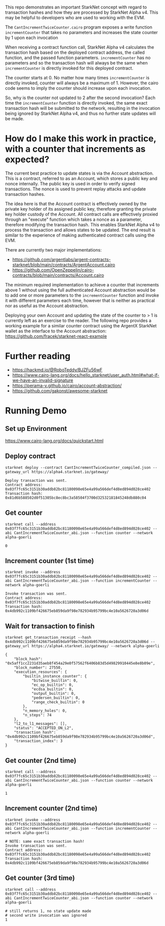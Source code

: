 This repo demonstrates an important StarkNet concept with regard to transaction hashes and how they are processed by StarkNet Alpha v4. This may be helpful to developers who are used to working with the EVM.

The `CantIncrementTwiceCounter.cairo` program exposes a write function `incrementCounter` that takes no parameters and increases the state counter by 1 upon each invocation

When receiving a contract function call, StarkNet Alpha v4 calculates the transaction hash based on the deployed contract address, the called function, and the passed function parameters. `incrementCounter` has no parameters and so the transaction hash will always be the same when `incrementCounter` is directly invoked for this deployed contract.

The counter starts at 0. No matter how many times `incrementCounter` is directly invoked, counter will always be a maximum of 1. However, the cairo code seems to imply the counter should increase upon each invocation.

So, why is the counter not updated to 2 after the second invocation? Each time the `incrementCounter` function is directly invoked, the same exact transaction hash will be submitted to the network, resulting in the invocation being ignored by StarkNet Alpha v4, and thus no further state updates will be made.

# How do I make this work in practice, with a counter that increments as expected?

The current best practice to update states is via the Account abstraction. This is a contract, referred to as an Account, which stores a public key and nonce internally. The public key is used in order to verify signed transactions. The nonce is used to prevent replay attacks and update transaction hashes.

The idea here is that the Account contract is effectively owned by the private key holder of its assigned public key, therefore granting the private key holder custody of the Account. All contract calls are effectively proxied through an "execute" function which takes a nonce as a parameter, therefore modifying the transaction hash. This enables StarkNet Alpha v4 to process the transaction and allows states to be updated. The end result is similar to the experience of making authenticated contract calls using the EVM.

There are currently two major implementations:

- https://github.com/argentlabs/argent-contracts-starknet/blob/main/contracts/ArgentAccount.cairo
- https://github.com/OpenZeppelin/cairo-contracts/blob/main/contracts/Account.cairo

The minimum required implementation to achieve a counter that increments above 1 without using the full authenticated Account abstraction would be to add one or more parameters to the `incrementCounter` function and invoke it with different parameters each time, however that is neither as practical nor as useful as the Account abstraction.

Deploying your own Account and updating the state of the counter to > 1 is currently left as an exercise to the reader. The following repo provides a working example for a similar counter contract using the ArgentX StarkNet wallet as the interface to the Account abstraction: https://github.com/fracek/starknet-react-example

# Further reading
- https://hackmd.io/@RoboTeddy/BJZFu56wF
- https://www.cairo-lang.org/docs/hello_starknet/user_auth.html#what-if-we-have-an-invalid-signature
- https://perama-v.github.io/cairo/account-abstraction/
- https://github.com/gakonst/awesome-starknet


# Running Demo

Set up Environment
------------------

https://www.cairo-lang.org/docs/quickstart.html

Deploy contract
------------------
`starknet deploy --contract CantIncrementTwiceCounter_compiled.json --gateway_url https://alpha4.starknet.io/gateway/`

```
Deploy transaction was sent.
Contract address: 0x03f7fc65c3151b30addb82bc81180098e65e4a99a566def4d8ed894d028ce402
Transaction hash: 0x81d6b588502d0f51305bc8ec8bc3a58504f3700d32532181845248db880c04
```

Get counter
------------------
`starknet call --address 0x03f7fc65c3151b30addb82bc81180098e65e4a99a566def4d8ed894d028ce402 --abi CantIncrementTwiceCounter_abi.json --function counter --network alpha-goerli`
```
0
```

Increment counter (1st time)
------------------
`starknet invoke --address 0x03f7fc65c3151b30addb82bc81180098e65e4a99a566def4d8ed894d028ce402 --abi CantIncrementTwiceCounter_abi.json --function incrementCounter --network alpha-goerli`
```
Invoke transaction was sent.
Contract address: 0x03f7fc65c3151b30addb82bc81180098e65e4a99a566def4d8ed894d028ce402
Transaction hash: 0x4db992c1109bf426675eb859da9f98e782934b95799bc4e10a5626720a3d06d
```

Wait for transaction to finish
------------------
`starknet get_transaction_receipt --hash 0x4db992c1109bf426675eb859da9f98e782934b95799bc4e10a5626720a3d06d --gateway_url https://alpha4.starknet.io/gateway/ --network alpha-goerli`
```
{
    "block_hash": "0x5aff1cc2231d35aeb8f454a29e0f57562f6406b83d5d49829910445e8e8b09e",
    "block_number": 27550,
    "execution_resources": {
        "builtin_instance_counter": {
            "bitwise_builtin": 0,
            "ec_op_builtin": 0,
            "ecdsa_builtin": 0,
            "output_builtin": 0,
            "pedersen_builtin": 0,
            "range_check_builtin": 0
        },
        "n_memory_holes": 0,
        "n_steps": 74
    },
    "l2_to_l1_messages": [],
    "status": "ACCEPTED_ON_L2",
    "transaction_hash": "0x4db992c1109bf426675eb859da9f98e782934b95799bc4e10a5626720a3d06d",
    "transaction_index": 3
}
```

Get counter (2nd time)
------------------
`starknet call --address 0x03f7fc65c3151b30addb82bc81180098e65e4a99a566def4d8ed894d028ce402 --abi CantIncrementTwiceCounter_abi.json --function counter --network alpha-goerli`
```
1
```

Increment counter (2nd time)
------------------
`starknet invoke --address 0x03f7fc65c3151b30addb82bc81180098e65e4a99a566def4d8ed894d028ce402 --abi CantIncrementTwiceCounter_abi.json --function incrementCounter --network alpha-goerli`
```
# NOTE: same exact transaction hash!
Invoke transaction was sent.
Contract address: 0x03f7fc65c3151b30addb82bc81180098e65e4a99a566def4d8ed894d028ce402
Transaction hash: 0x4db992c1109bf426675eb859da9f98e782934b95799bc4e10a5626720a3d06d
```

Get counter (3rd time)
------------------
`starknet call --address 0x03f7fc65c3151b30addb82bc81180098e65e4a99a566def4d8ed894d028ce402 --abi CantIncrementTwiceCounter_abi.json --function counter --network alpha-goerli`
```
# still returns 1, no state update made
# second write invocation was ignored
1
```
